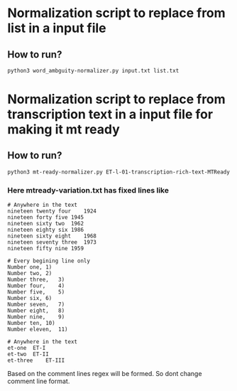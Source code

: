 # Normalization script to replace from list in a input file
## How to run?

```bash
python3 word_ambguity-normalizer.py input.txt list.txt 
```

# Normalization script to replace from transcription text in a input file for making it mt ready
## How to run?

```bash
python3 mt-ready-normalizer.py ET-l-01-transcription-rich-text-MTReady.txt mtready-variation.txt
```
### Here mtready-variation.txt has fixed lines like
```
# Anywhere in the text
nineteen twenty four	1924
nineteen forty five	1945
nineteen sixty two	1962
nineteen eighty six	1986
nineteen sixty eight	1968
nineteen seventy three	1973
nineteen fifty nine	1959

# Every begining line only
Number one,	1)
Number two,	2)
Number three,	3)
Number four,	4)
Number five,	5)
Number six,	6)
Number seven,	7)
Number eight,	8)
Number nine,	9)
Number ten,	10)
Number eleven,	11)

# Anywhere in the text
et-one	ET-I
et-two	ET-II
et-three	ET-III
```
Based on the comment lines regex will be formed. So dont change comment line format.
